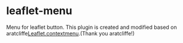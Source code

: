 # leaflet-menu
Menu for leaflet button.
This plugin is created and modified based on aratcliffe[Leaflet.contextmenu](https://github.com/aratcliffe/Leaflet.contextmenu).(Thank you aratcliffe!)

